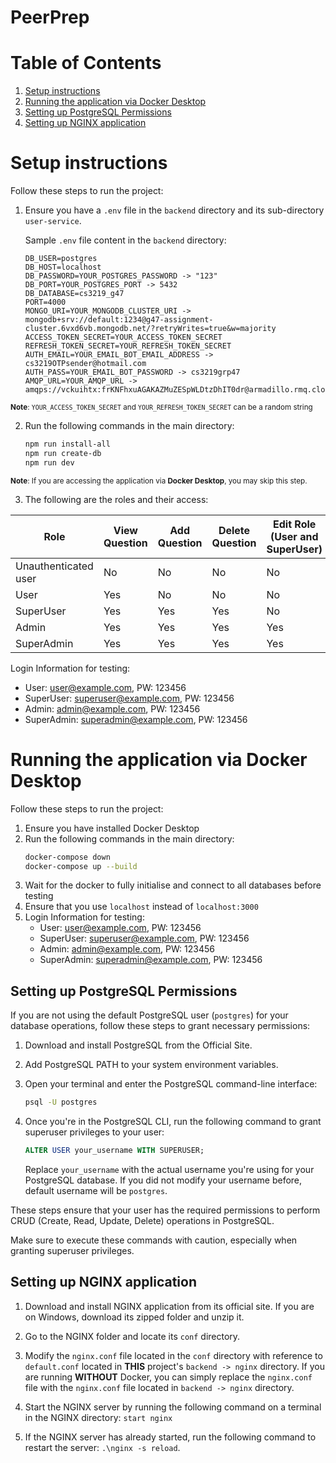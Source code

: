 # PeerPrep

# Table of Contents

1. [Setup instructions](#setup-instructions)    
2. [Running the application via Docker Desktop](#running-the-application-via-docker-desktop)   
3. [Setting up PostgreSQL Permissions](#setting-up-postgresql-permissions)
4. [Setting up NGINX application](#setting-up-nginx-application)


# Setup instructions
Follow these steps to run the project:

1. Ensure you have a `.env` file in the `backend` directory and its sub-directory `user-service`.

    Sample `.env` file content in the `backend` directory:
    ```env
    DB_USER=postgres
    DB_HOST=localhost
    DB_PASSWORD=YOUR_POSTGRES_PASSWORD -> "123"
    DB_PORT=YOUR_POSTGRES_PORT -> 5432
    DB_DATABASE=cs3219_g47
    PORT=4000
    MONGO_URI=YOUR_MONGODB_CLUSTER_URI -> mongodb+srv://default:1234@g47-assignment-cluster.6vxd6vb.mongodb.net/?retryWrites=true&w=majority
    ACCESS_TOKEN_SECRET=YOUR_ACCESS_TOKEN_SECRET
    REFRESH_TOKEN_SECRET=YOUR_REFRESH_TOKEN_SECRET
    AUTH_EMAIL=YOUR_EMAIL_BOT_EMAIL_ADDRESS -> cs3219OTPsender@hotmail.com
    AUTH_PASS=YOUR_EMAIL_BOT_PASSWORD -> cs3219grp47
    AMQP_URL=YOUR_AMQP_URL -> amqps://vckuihtx:frKNFhxuAGAKAZMuZESpWLDtzDhIT0dr@armadillo.rmq.cloudamqp.com/vckuihtx
    ```
<sub>**Note**: `YOUR_ACCESS_TOKEN_SECRET` and `YOUR_REFRESH_TOKEN_SECRET` can be a random string </sub> 

2. Run the following commands in the main directory:

    ```bash
    npm run install-all
    npm run create-db
    npm run dev
    ```
<sub>**Note**: If you are accessing the application via **Docker Desktop**, you may skip this step.

3. The following are the roles and their access:

| Role                | View Question | Add Question | Delete Question | Edit Role (User and SuperUser) | Edit Role (Admin) |
|---------------------|---------------|--------------|------------------|--------------------------------|-------------------|
| Unauthenticated user | No            | No           | No               | No                             | No                |
| User                | Yes           | No           | No               | No                             | No                |
| SuperUser           | Yes           | Yes          | Yes              | No                             | No                |
| Admin               | Yes           | Yes          | Yes              | Yes                            | No                |
| SuperAdmin          | Yes           | Yes          | Yes              | Yes                            | Yes               |

Login Information for testing:
- User: user@example.com, PW: 123456
- SuperUser: superuser@example.com, PW: 123456     
- Admin: admin@example.com, PW: 123456 
- SuperAdmin: superadmin@example.com, PW: 123456


# Running the application via Docker Desktop
Follow these steps to run the project:   

1. Ensure you have installed Docker Desktop
2. Run the following commands in the main directory:
    ```bash
    docker-compose down
    docker-compose up --build
    ```
3. Wait for the docker to fully initialise and connect to all databases before testing
4. Ensure that you use `localhost` instead of `localhost:3000`
5. Login Information for testing:
    - User: user@example.com, PW: 123456
    - SuperUser: superuser@example.com, PW: 123456     
    - Admin: admin@example.com, PW: 123456 
    - SuperAdmin: superadmin@example.com, PW: 123456



## Setting up PostgreSQL Permissions

If you are not using the default PostgreSQL user (`postgres`) for your database operations, follow these steps to grant necessary permissions:

1. Download and install PostgreSQL from the Official Site.
 
2. Add PostgreSQL PATH to your system environment variables. 

3. Open your terminal and enter the PostgreSQL command-line interface:

    ```bash
    psql -U postgres
    ```

2. Once you're in the PostgreSQL CLI, run the following command to grant superuser privileges to your user:

    ```sql
    ALTER USER your_username WITH SUPERUSER;
    ```

   Replace `your_username` with the actual username you're using for your PostgreSQL database. If you did not modify your username before, default username will be `postgres`.

These steps ensure that your user has the required permissions to perform CRUD (Create, Read, Update, Delete) operations in PostgreSQL.

Make sure to execute these commands with caution, especially when granting superuser privileges.



## Setting up NGINX application

1. Download and install NGINX application from its official site. If you are on Windows, download its zipped folder and unzip it.

2. Go to the NGINX folder and locate its `conf` directory.

3. Modify the `nginx.conf` file located in the `conf` directory with reference to `default.conf` located in **THIS** project's `backend -> nginx` directory. If you are running **WITHOUT** Docker, you can simply replace the `nginx.conf` file with the `nginx.conf` file located in `backend -> nginx` directory.

4. Start the NGINX server by running the following command on a terminal in the NGINX directory: `start nginx`

5. If the NGINX server has already started, run the following command to restart the server: `.\nginx -s reload`.